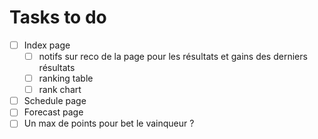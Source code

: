 # Tasks to do

- [ ] Index page
  - [ ] notifs sur reco de la page pour les résultats et gains des derniers résultats
  - [ ] ranking table
  - [ ] rank chart
- [ ] Schedule page
- [ ] Forecast page
- [ ] Un max de points pour bet le vainqueur ?
